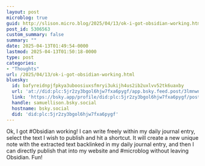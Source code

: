 ```yaml
---
layout: post
microblog: true
guid: http://slison.micro.blog/2025/04/13/ok-i-got-obsidian-working.html
post_id: 5306563
custom_summary: false
summary: ""
date: 2025-04-13T01:49:54-0000
lastmod: 2025-04-13T01:50:18-0000
type: post
categories:
- "Thoughts"
url: /2025/04/13/ok-i-got-obsidian-working.html
bluesky:
  id: bafyreidnpjfpkya3uboosiuxsfmryi3ukijh4us2ib2uxlvv52tk6uaxby
  url: 'at://did:plc:5jr2zy3bgol6hjw7fxa6pygf/app.bsky.feed.post/3lmnwnzz6s72b'
  link: 'https://bsky.app/profile/did:plc:5jr2zy3bgol6hjw7fxa6pygf/post/3lmnwnzz6s72b'
  handle: samuellison.bsky.social
  hostname: bsky.social
  did: 'did:plc:5jr2zy3bgol6hjw7fxa6pygf'
---
```


Ok, I got #Obsidian working! I can write freely within my daily journal entry, select the text I wish to publish and hit a shortcut. It will create a new unique note with the extracted text backlinked in my daily journal entry, and then I can directly publish that into my website and #microblog without leaving Obsidian. Fun!
